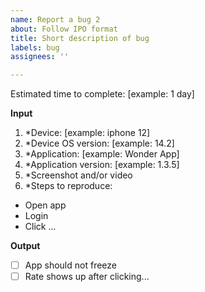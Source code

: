 ```yaml
---
name: Report a bug 2
about: Follow IPO format
title: Short description of bug
labels: bug
assignees: ''

---
```


Estimated time to complete: [example: 1 day]

**Input**
1. *Device: [example: iphone 12]
2. *Device OS version: [example: 14.2]
3. *Application: [example: Wonder App]
4. *Application version: [example: 1.3.5]
5. *Screenshot and/or video
6. *Steps to reproduce:
- Open app
- Login
- Click ...

**Output**
- [ ] App should not freeze
- [ ] Rate shows up after clicking...
